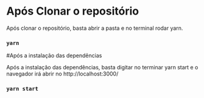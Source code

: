 # Após Clonar o repositório

Após clonar o repositório, basta abrir a pasta e no terminal rodar yarn.

### `yarn`


#Após a instalação das dependências

Após a instalação das dependências, basta digitar no terminar yarn start e o navegador irá abrir no http://localhost:3000/

### `yarn start`

